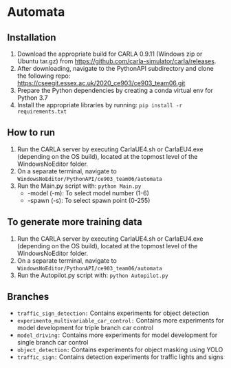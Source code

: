 # Automata

## Installation
1. Download the appropriate build for CARLA 0.9.11 (Windows zip or Ubuntu tar.gz) from https://github.com/carla-simulator/carla/releases.  
2. After downloading, navigate to the PythonAPI subdirectory and clone the following repo: https://cseegit.essex.ac.uk/2020_ce903/ce903_team06.git 
3. Prepare the Python dependencies by creating a conda virtual env for Python 3.7 
4. Install the appropriate libraries by running: `pip install -r requirements.txt`

## How to run

1. Run the CARLA server by executing CarlaUE4.sh or CarlaEU4.exe (depending on the OS build), located at the topmost level of the WindowsNoEditor folder. 
2. On a separate terminal, navigate to `WindowsNoEditor/PythonAPI/ce903_team06/automata` 
3. Run the Main.py script with: `python Main.py`
    - -model (-m): To select model number (1-6)
    - -spawn (-s): To select spawn point (0-255)
    
## To generate more training data

1. Run the CARLA server by executing CarlaUE4.sh or CarlaEU4.exe (depending on the OS build), located at the topmost level of the WindowsNoEditor folder. 
2. On a separate terminal, navigate to `WindowsNoEditor/PythonAPI/ce903_team06/automata`
3. Run the Autopilot.py script with: `python Autopilot.py`

## Branches

- `traffic_sign_detection:` Contains experiments for object detection
- `experimento_multivariable_car_control:` Contains more experiments for model development for triple branch car control
- `model_driving:` Contains more experiments for model development for single branch car control
- `object_detection:` Contains experiments for object masking using YOLO
- `traffic_sign:` Contains detection experiments for traffic lights and signs